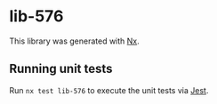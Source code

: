 # lib-576

This library was generated with [Nx](https://nx.dev).

## Running unit tests

Run `nx test lib-576` to execute the unit tests via [Jest](https://jestjs.io).
